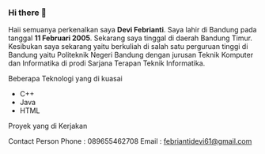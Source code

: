 ### Hi there 👋
Haii semuanya perkenalkan saya **Devi Febrianti**. Saya lahir di Bandung pada tanggal **11 Februari 2005**. Sekarang saya tinggal di daerah Bandung Timur. Kesibukan saya sekarang yaitu berkuliah di salah satu perguruan tinggi di Bandung yaitu Politeknik Negeri Bandung dengan jurusan Teknik Komputer dan Informatika di prodi Sarjana Terapan Teknik Informatika.

Beberapa Teknologi yang di kuasai
- C++
- Java
- HTML

Proyek yang di Kerjakan

Contact Person
Phone : 089655462708
Email : febriantidevi61@gmail.com

<!--
**piajeu/piajeu** is a ✨ _special_ ✨ repository because its `README.md` (this file) appears on your GitHub profile.

Here are some ideas to get you started:

- 🔭 I’m currently working on ...
- 🌱 I’m currently learning ...
- 👯 I’m looking to collaborate on ...
- 🤔 I’m looking for help with ...
- 💬 Ask me about ...
- 📫 How to reach me: ...
- 😄 Pronouns: ...
- ⚡ Fun fact: ...
-->
